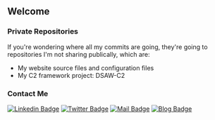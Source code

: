 ## Welcome
### Private Repositories
If you're wondering where all my commits are going, they're going to repositories I'm not sharing publically, which are:
- My website source files and configuration files
- My C2 framework project: DSAW-C2

### Contact Me
[![Linkedin Badge](https://img.shields.io/badge/-Felix%20M-blue?style=flat&logo=Linkedin&logoColor=white&link=https://www.linkedin.com/in/felix-mehta/)](https://www.linkedin.com/in/felix-mehta) [![Twitter Badge](https://img.shields.io/badge/-felixm.pw_-1ca0f1?style=flat&labelColor=1ca0f1&logo=twitter&logoColor=white&link=https://twitter.com/felixm_pw)](https://twitter.com/felixm_pw) [![Mail Badge](https://img.shields.io/badge/-contact@felixm.pw-8B89CC?style=flat&logo=Protonmail&logoColor=white&link=mailto:contact@felixm.pw)](mailto:contact@felixm.pw) [![Blog Badge](https://img.shields.io/badge/-felixm.pw-00A95C?style=flat&logo=Linode&logoColor=white&link=https://felixm.pw)](https://felixm.pw)
